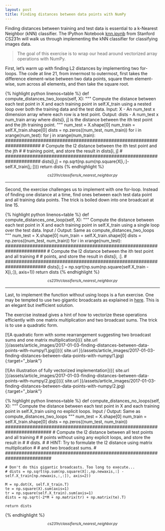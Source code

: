 ```yaml
---
layout: post
title: Finding distances between data points with NumPy
---
```


Finding distances between training and test data is essential to a k-Nearest Neighbor (kNN) classifier. The IPython Notebook [knn.ipynb](http://vision.stanford.edu/teaching/cs231n/winter1516_assignment1.zip) from Stanford CS231n will walk us through implementing the kNN classifier for classifying images data.

> The goal of this exercise is to wrap our head around vectorized array operations with NumPy.

First, let’s warm up with finding L2 distances by implementing two for-loops. The code at line 21, from innermost to outermost, first takes the difference element-wise between two data points, square them element-wise, sum across all elements, and then take the square root.

{% highlight python linenos=table %}
def compute_distances_two_loops(self, X):
    """
    Compute the distance between each test point in X and each training point
    in self.X_train using a nested loop over both the training data and the 
    test data.
    Input:
    X - An num_test x dimension array where each row is a test point.
    Output:
    dists - A num_test x num_train array where dists[i, j] is the distance
            between the ith test point and the jth training point.
    """
    num_test = X.shape[0]
    num_train = self.X_train.shape[0]
    dists = np.zeros((num_test, num_train))
    for i in xrange(num_test):
      for j in xrange(num_train):
        #####################################################################
        # Compute the l2 distance between the ith test point and the jth    #
        # training point, and store the result in dists[i, j]               #
        #####################################################################
        dists[i,j] = np.sqrt(np.sum(np.square(X[i,:]-self.X_train[j,:])))
    return dists
{% endhighlight %}
<center><em><sup>cs231n/classifiers/k_nearest_neighbor.py</sup></em></center>

---

Second, the exercise challenges us to implement with one for-loop. Instead of finding one distance at a time, find ones between each test data point and all training data points. The trick is boiled down into one broadcast at line 15.

{% highlight python linenos=table %}
def compute_distances_one_loop(self, X):
    """
    Compute the distance between each test point in X and each training point
    in self.X_train using a single loop over the test data.
    Input / Output: Same as compute_distances_two_loops
    """
    num_test = X.shape[0]
    num_train = self.X_train.shape[0]
    dists = np.zeros((num_test, num_train))
    for i in xrange(num_test):
      #######################################################################
      # Compute the l2 distance between the ith test point and all training #
      # points, and store the result in dists[i, :].                        #
      #######################################################################
      dists[i,:] = np.sqrt(np.sum(np.square(self.X_train - X[i,:]), axis=1))
    return dists
{% endhighlight %}
<center><em><sup>cs231n/classifiers/k_nearest_neighbor.py</sup></em></center>

---

Last, to implement the function without using loops is a fun exercise. One may be tempted to use two gigantic broadcasts as explained in [here](http://scipy.github.io/old-wiki/pages/EricsBroadcastingDoc). This is an elegant but inefficient solution.

The exercise instead gives a hint of how to vectorize these operations efficiently with one matrix multiplication and two broadcast sums. The trick is to use a quadratic form.

[![A quadratic form with some rearrangement suggesting two broadcast sums and one matrix multiplication]({{ site.url }}/assets/article_images/2017-01-03-finding-distances-between-data-points-with-numpy/1.jpg)]({{ site.url }}/assets/article_images/2017-01-03-finding-distances-between-data-points-with-numpy/1.jpg){:target="_blank"}

[![An illustration of fully vectorized implementation]({{ site.url }}/assets/article_images/2017-01-03-finding-distances-between-data-points-with-numpy/2.jpg)]({{ site.url }}/assets/article_images/2017-01-03-finding-distances-between-data-points-with-numpy/2.jpg){:target="_blank"}

{% highlight python linenos=table %}
def compute_distances_no_loops(self, X):
    """
    Compute the distance between each test point in X and each training point
    in self.X_train using no explicit loops.
    Input / Output: Same as compute_distances_two_loops
    """
    num_test = X.shape[0]
    num_train = self.X_train.shape[0]
    dists = np.zeros((num_test, num_train)) 
    #########################################################################
    # Compute the l2 distance between all test points and all training      #
    # points without using any explicit loops, and store the result in      #
    # dists.                                                                #
    # HINT: Try to formulate the l2 distance using matrix multiplication    #
    #       and two broadcast sums.                                         #
    #########################################################################

    # Don't do this gigantic broadcasts. Too long to execute...
    # dists = np.sqrt(np.sum(np.square(X[:,np.newaxis,:] - self.X_train[np.newaxis,:,:]), axis=2))
    
    M = np.dot(X, self.X_train.T)
    te = np.square(X).sum(axis=1)
    tr = np.square(self.X_train).sum(axis=1)
    dists = np.sqrt(-2*M + np.matrix(tr) + np.matrix(te).T)

    return dists
{% endhighlight %}
<center><i><sup>cs231n/classifiers/k_nearest_neighbor.py</sup></i></center>
